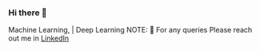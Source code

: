 ### Hi there 👋

Machine Learning, | Deep Learning
NOTE: 📌  For any queries Please reach out me in [LinkedIn](https://www.linkedin.com/in/basavaraj-n-hirebidari-94982b1a9)
